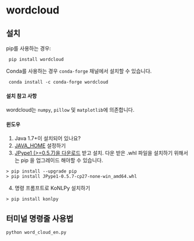 # wordcloud

## 설치

pip를 사용하는 경우:

     pip install wordcloud

Conda를 사용하는 경우 `conda-forge` 채널에서 설치할 수 있습니다.

     conda install -c conda-forge wordcloud

#### 설치 참고 사항

wordcloud는 `numpy`, `pillow` 및 `matplotlib`에 의존합니다.

#### 윈도우
1. Java 1.7+이 설치되어 있나요?
2. [JAVA_HOME](https://docs.oracle.com/cd/E19182-01/820-7851/inst_cli_jdk_javahome_t/index.html) 설정하기
3. [JPype1 (>=0.5.7)을 다운로드](http://www.lfd.uci.edu/~gohlke/pythonlibs/#jpype) 받고 설치. 다운 받은 .whl 파일을 설치하기 위해서는 pip 을 업그레이드 해야할 수 있습니다.
```
> pip install --upgrade pip
> pip install JPype1-0.5.7-cp27-none-win_amd64.whl
```
4. 명령 프롬프트로 KoNLPy 설치하기
```
> pip install konlpy
```
## 터미널 명령줄 사용법
```
python word_cloud_en.py
```


